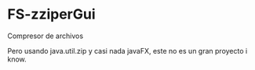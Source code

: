 # FS-zziperGui
Compresor de archivos 

Pero usando java.util.zip
y casi nada javaFX, este no es un gran proyecto i know.

